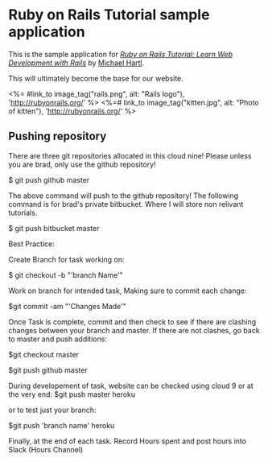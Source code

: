 # Ruby on Rails Tutorial sample application

This is the sample application for
[*Ruby on Rails Tutorial:
Learn Web Development with Rails*](http://www.railstutorial.org/)
by [Michael Hartl](http://www.michaelhartl.com/).

This will ultimately become the base for our website. 

<%= #link_to image_tag("rails.png", alt: "Rails logo"),
            'http://rubyonrails.org/' %>
<%=# link_to image_tag("kitten.jpg", alt: "Photo of kitten"),
            'http://rubyonrails.org/' %>


## Pushing repository

There are three git repositories allocated in this cloud nine! Please unless you are brad,
only use the github repository!

$ git push github master 

The above command will push to the github repository! The following command is for brad's private bitbucket.
Where I will store non relivant tutorials.

$ git push bitbucket master

Best Practice: 

Create Branch for task working on:

$ git checkout -b "'branch Name'"


Work on branch for intended task, Making sure to commit each change:

$git commit -am "'Changes Made'"


Once Task is complete, commit and then check to see if there are clashing changes between your branch and master.
If there are not clashes, go back to master and push additions:

$git checkout master

$git push github master


During developement of task, website can be checked using cloud 9 or at the very end:
$git push master heroku

or to test just your branch:

$git push 'branch name' heroku


Finally, at the end of each task. Record Hours spent and post hours into Slack (Hours Channel)